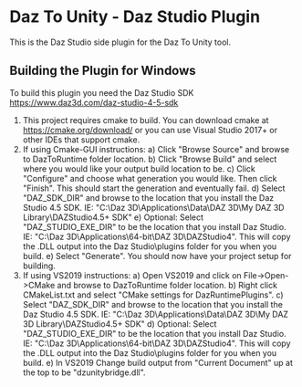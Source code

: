 # Daz To Unity - Daz Studio Plugin
This is the Daz Studio side plugin for the Daz To Unity tool.
## Building the Plugin for Windows
To build this plugin you need the Daz Studio SDK https://www.daz3d.com/daz-studio-4-5-sdk

1) This project requires cmake to build. You can download cmake at https://cmake.org/download/ or you can use Visual Studio 2017+ or other IDEs that support cmake.
2) If using Cmake-GUI instructions:
    a) Click "Browse Source" and browse to DazToRuntime folder location.
    b) Click "Browse Build" and select where you would like your output build location to be.
    c) Click "Configure" and choose what generation you would like. Then click "Finish". This should start the generation and eventually fail.
    d) Select "DAZ_SDK_DIR" and browse to the location that you install the Daz Studio 4.5 SDK. IE: "C:\Daz 3D\Applications\Data\DAZ 3D\My DAZ 3D Library\DAZStudio4.5+ SDK"
    e) Optional: Select "DAZ_STUDIO_EXE_DIR" to be the location that you install Daz Studio. IE: "C:\Daz 3D\Applications\64-bit\DAZ 3D\DAZStudio4". This will copy the .DLL output into the Daz Studio\plugins folder for you when you build.
    e) Select "Generate". You should now have your project setup for building. 
3) If using VS2019 instructions:
    a) Open VS2019 and click on File->Open->CMake and browse to DazToRuntime folder location.
    b) Right click CMakeList.txt and select "CMake settings for DazRuntimePlugins". 
    c) Select "DAZ_SDK_DIR" and browse to the location that you install the Daz Studio 4.5 SDK. IE: "C:\Daz 3D\Applications\Data\DAZ 3D\My DAZ 3D Library\DAZStudio4.5+ SDK"
    d) Optional: Select "DAZ_STUDIO_EXE_DIR" to be the location that you install Daz Studio. IE: "C:\Daz 3D\Applications\64-bit\DAZ 3D\DAZStudio4". This will copy the .DLL output into the Daz Studio\plugins folder for you when you build.
    e) In VS2019 Change build output from "Current Document" up at the top to be "dzunitybridge.dll". 